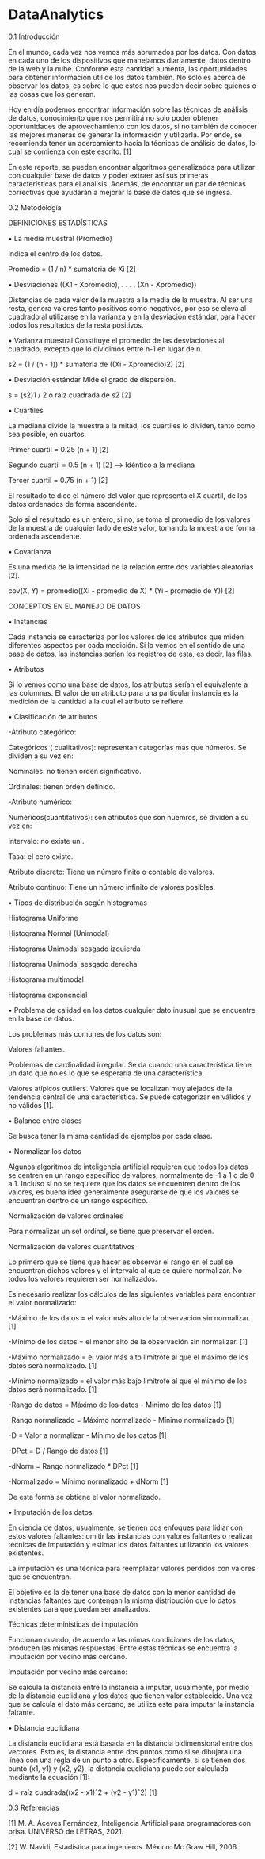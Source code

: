 # DataAnalytics

0.1 Introducción

En el mundo, cada vez nos vemos más abrumados por los datos. Con datos en cada uno de
los dispositivos que manejamos diariamente, datos dentro de la web y la nube. Conforme esta
cantidad aumenta, las oportunidades para obtener información útil de los datos también. No solo
es acerca de observar los datos, es sobre lo que estos nos pueden decir sobre quienes o las cosas
que los generan.

Hoy en día podemos encontrar información sobre las técnicas de análisis de datos, conocimiento
que nos permitirá no solo poder obtener oportunidades de aprovechamiento con los datos, si no
también de conocer las mejores maneras de generar la información y utilizarla.
Por ende, se recomienda tener un acercamiento hacia la técnicas de análisis de datos, lo cual se
comienza con este escrito. [1]

En este reporte, se pueden encontrar algoritmos generalizados para utilizar con cualquier base de
datos y poder extraer así sus primeras características para el análisis. Además, de encontrar un
par de técnicas correctivas que ayudarán a mejorar la base de datos que se ingresa.

0.2 Metodología

DEFINICIONES ESTADÍSTICAS

• La media muestral (Promedio)

Indica el centro de los datos.

Promedio = (1 / n) * sumatoria de Xi [2]

• Desviaciones ((X1 - Xpromedio), . . . , (Xn - Xpromedio)) 

Distancias de cada valor de la muestra a la media de la muestra. Al ser una resta, genera valores tanto positivos como negativos,
por eso se eleva al cuadrado al utilizarse en la varianza y en la desviación estándar, para hacer todos los resultados de la resta positivos.

• Varianza muestral Constituye el promedio de las desviaciones al cuadrado, excepto que lo
dividimos entre n-1 en lugar de n.

s2 = (1 / (n - 1)) * sumatoria de ((Xi - Xpromedio)2) [2]

• Desviación estándar Mide el grado de dispersión.

s = (s2)1 / 2 o raíz cuadrada de s2 [2]

• Cuartiles

La mediana divide la muestra a la mitad, los cuartiles lo dividen, tanto como sea posible, en
cuartos.

Primer cuartil = 0.25 (n + 1) [2]

Segundo cuartil = 0.5 (n + 1) [2] –> Idéntico a la mediana

Tercer cuartil = 0.75 (n + 1) [2]

El resultado te dice el número del valor que representa el X cuartil, de los datos ordenados de
forma ascendente.

Solo si el resultado es un entero, si no, se toma el promedio de los valores de la muestra de
cualquier lado de este valor, tomando la muestra de forma ordenada ascendente.

• Covarianza

Es una medida de la intensidad de la relación entre dos variables aleatorias [2].

cov(X, Y) = promedio((Xi - promedio de X) * (Yi - promedio de Y)) [2]

CONCEPTOS EN EL MANEJO DE DATOS

• Instancias

Cada instancia se caracteriza por los valores de los atributos que miden diferentes aspectos
por cada medición. Si lo vemos en el sentido de una base de datos, las instancias serían los
registros de esta, es decir, las filas.

• Atributos

Si lo vemos como una base de datos, los atributos serían el equivalente a las columnas. El
valor de un atributo para una particular instancia es la medición de la cantidad a la cual el
atributo se refiere.

• Clasificación de atributos

-Atributo categórico:

Categóricos ( cualitativos): representan categorías más que números. Se dividen a su vez en:

Nominales: no tienen orden significativo.

Ordinales: tienen orden definido.

-Atributo numérico:

Numéricos(cuantitativos): son atributos que son núemros, se dividen a su vez en:

Intervalo: no existe un .

Tasa: el cero existe.

Atributo discreto: Tiene un número finito o contable de valores.

Atributo continuo: Tiene un número infinito de valores posibles.

• Tipos de distribución según histogramas

Histograma Uniforme

Histograma Normal (Unimodal)

Histograma Unimodal sesgado izquierda

Histograma Unimodal sesgado derecha

Histograma multimodal

Histograma exponencial

• Problema de calidad en los datos cualquier dato inusual que se encuentre en la base de datos.

Los problemas más comunes de los datos son:

Valores faltantes.

Problemas de cardinalidad irregular. Se da cuando una característica tiene un dato que no es lo
que se esperaría de una característica.

Valores atípicos outliers. Valores que se localizan muy alejados de la tendencia central de una
característica. Se puede categorizar en válidos y no válidos [1].

• Balance entre clases

Se busca tener la misma cantidad de ejemplos por cada clase.

• Normalizar los datos

Algunos algoritmos de inteligencia artificial requieren que todos los datos se centren en un rango
específico de valores, normalmente de -1 a 1 o de 0 a 1. Incluso si no se requiere que los datos se
encuentren dentro de los valores, es buena idea generalmente asegurarse de que los valores se
encuentran dentro de un rango específico.

Normalización de valores ordinales

Para normalizar un set ordinal, se tiene que preservar el orden.

Normalización de valores cuantitativos

Lo primero que se tiene que hacer es observar el rango en el cual se encuentran dichos valores y
el intervalo al que se quiere normalizar. No todos los valores requieren ser normalizados.

Es necesario realizar los cálculos de las siguientes variables para encontrar el valor normalizado:

-Máximo de los datos = el valor más alto de la observación sin normalizar. [1]

-Mínimo de los datos = el menor alto de la observación sin normalizar. [1]

-Máximo normalizado = el valor más alto limítrofe al que el máximo de los datos será normalizado.
[1]

-Mínimo normalizado = el valor más bajo limítrofe al que el mínimo de los datos será normalizado.
[1]

-Rango de datos = Máximo de los datos - Mínimo de los datos [1]

-Rango normalizado = Máximo normalizado - Mínimo normalizado [1]

-D = Valor a normalizar - Mínimo de los datos [1]

-DPct = D / Rango de datos [1]

-dNorm = Rango normalizado * DPct [1]

-Normalizado = Mínimo normalizado + dNorm [1]

De esta forma se obtiene el valor normalizado.

• Imputación de los datos

En ciencia de datos, usualmente, se tienen dos enfoques para lidiar con estos valores faltantes:
omitir las instancias con valores faltantes o realizar técnicas de imputación y estimar los datos
faltantes utilizando los valores existentes.

La imputación es una técnica para reemplazar valores perdidos con valores que se encuentran.

El objetivo es la de tener una base de datos con la menor cantidad de instancias faltantes que
contengan la misma distribución que lo datos existentes para que puedan ser analizados.

Técnicas determínisticas de imputación 

Funcionan cuando, de acuerdo a las mimas condiciones de los datos, producen las mismas respuestas. 
Entre estas técnicas se encuentra la imputación por vecino más cercano.

Imputación por vecino más cercano: 

Se calcula la distancia entre la instancia a imputar, usualmente, por medio de la distancia euclidiana y los datos que tienen valor establecido.
Una vez que se calcula el dato más cercano, se utiliza este para imputar la instancia faltante.

• Distancia euclidiana

La distancia euclidiana está basada en la distancia bidimensional entre dos vectores. Esto es, la
distancia entre dos puntos como si se dibujara una línea con una regla de un punto a otro. Específicamente,
si se tienen dos punto (x1, y1) y (x2, y2), la distancia euclidiana puede ser calculada mediante la ecuación [1]:

d = raíz cuadrada((x2 - x1)ˆ2 + (y2 - y1)ˆ2) [1]

0.3 Referencias

[1] M. A. Aceves Fernández, Inteligencia Artificial para programadores con prisa. UNIVERSO de
LETRAS, 2021.

[2] W. Navidi, Estadística para ingenieros. México: Mc Graw Hill, 2006.
